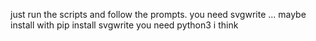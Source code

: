 just run the scripts and follow the prompts. 
you need svgwrite ... maybe install with pip install svgwrite
you need python3 i think 

